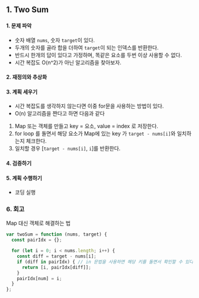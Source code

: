 ## 1. Two Sum
#### 1. 문제 파악
- 숫자 배열 `nums`, 숫자 `target`이 있다.
- 두개의 숫자를 골라 합을 더하여 `target`이 되는 인덱스를 반환한다.
- 반드시 한개의 답이 있다고 가정하며, 똑같은 요소를 두번 이상 사용할 수 없다.
- 시간 복잡도 O(n^2)가 아닌 알고리즘을 찾아보자.
#### 2. 재정의와 추상화
#### 3. 계획 세우기
- 시간 복잡도를 생각하지 않는다면 이중 for문을 사용하는 방법이 있다.
- O(n) 알고리즘을 짠다고 하면 다음과 같다
1. Map 또는 객체를 만들고 key = 요소, value = index 로 저장한다.
2. for loop 를 돌면서 해당 요소가 Map에 있는 key 가 `target - nums[i]`와 일치하는지 체크한다.
3. 일치할 경우 [`target - nums[i]`, `i`]를 반환한다.
#### 4. 검증하기
#### 5. 계획 수행하기
- 코딩 실행

### 6. 회고
Map 대신 객체로 해결하는 법

```javascript
var twoSum = function (nums, target) {
  const pairIdx = {};

  for (let i = 0; i < nums.length; i++) {
    const diff = target - nums[i];
    if (diff in pairIdx) { // in 문법을 사용하면 해당 키를 돌면서 확인할 수 있다.
      return [i, pairIdx[diff]];
    }
    pairIdx[num] = i;
  }
};
```
